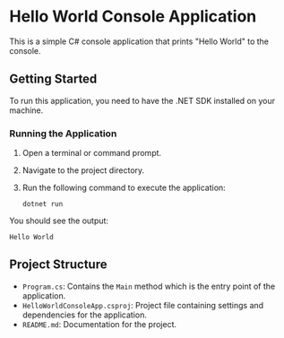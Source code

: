 # Hello World Console Application

This is a simple C# console application that prints "Hello World" to the console.

## Getting Started

To run this application, you need to have the .NET SDK installed on your machine.

### Running the Application

1. Open a terminal or command prompt.
2. Navigate to the project directory.
3. Run the following command to execute the application:

   ```
   dotnet run
   ```

You should see the output:

```
Hello World
``` 

## Project Structure

- `Program.cs`: Contains the `Main` method which is the entry point of the application.
- `HelloWorldConsoleApp.csproj`: Project file containing settings and dependencies for the application.
- `README.md`: Documentation for the project.